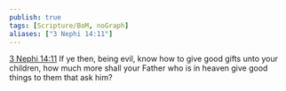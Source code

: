 ```yaml
---
publish: true
tags: [Scripture/BoM, noGraph]
aliases: ["3 Nephi 14:11"]
---
```

[3 Nephi 14:11](https://churchofjesuschrist.org/study/scriptures/bofm/3-ne/14?lang=eng&id=p11#p11) If ye then, being evil, know how to give good gifts unto your children, how much more shall your Father who is in heaven give good things to them that ask him?
